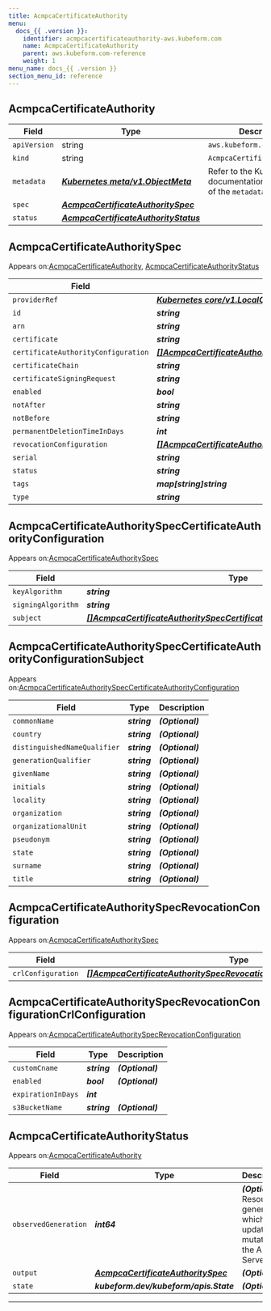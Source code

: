 ```yaml
---
title: AcmpcaCertificateAuthority
menu:
  docs_{{ .version }}:
    identifier: acmpcacertificateauthority-aws.kubeform.com
    name: AcmpcaCertificateAuthority
    parent: aws.kubeform.com-reference
    weight: 1
menu_name: docs_{{ .version }}
section_menu_id: reference
---
```


## AcmpcaCertificateAuthority
| Field | Type | Description |
| ------ | ----- | ----------- |
| `apiVersion` | string | `aws.kubeform.com/v1alpha1` |
|    `kind` | string | `AcmpcaCertificateAuthority` |
| `metadata` | ***[Kubernetes meta/v1.ObjectMeta](https://kubernetes.io/docs/reference/generated/kubernetes-api/v1.13/#objectmeta-v1-meta)***|Refer to the Kubernetes API documentation for the fields of the `metadata` field.|
| `spec` | ***[AcmpcaCertificateAuthoritySpec](#acmpcacertificateauthorityspec)***||
| `status` | ***[AcmpcaCertificateAuthorityStatus](#acmpcacertificateauthoritystatus)***||
## AcmpcaCertificateAuthoritySpec

Appears on:[AcmpcaCertificateAuthority](#acmpcacertificateauthority), [AcmpcaCertificateAuthorityStatus](#acmpcacertificateauthoritystatus)

| Field | Type | Description |
| ------ | ----- | ----------- |
| `providerRef` | ***[Kubernetes core/v1.LocalObjectReference](https://kubernetes.io/docs/reference/generated/kubernetes-api/v1.13/#localobjectreference-v1-core)***||
| `id` | ***string***||
| `arn` | ***string***| ***(Optional)*** |
| `certificate` | ***string***| ***(Optional)*** |
| `certificateAuthorityConfiguration` | ***[[]AcmpcaCertificateAuthoritySpecCertificateAuthorityConfiguration](#acmpcacertificateauthorityspeccertificateauthorityconfiguration)***||
| `certificateChain` | ***string***| ***(Optional)*** |
| `certificateSigningRequest` | ***string***| ***(Optional)*** |
| `enabled` | ***bool***| ***(Optional)*** |
| `notAfter` | ***string***| ***(Optional)*** |
| `notBefore` | ***string***| ***(Optional)*** |
| `permanentDeletionTimeInDays` | ***int***| ***(Optional)*** |
| `revocationConfiguration` | ***[[]AcmpcaCertificateAuthoritySpecRevocationConfiguration](#acmpcacertificateauthorityspecrevocationconfiguration)***| ***(Optional)*** |
| `serial` | ***string***| ***(Optional)*** |
| `status` | ***string***| ***(Optional)*** |
| `tags` | ***map[string]string***| ***(Optional)*** |
| `type` | ***string***| ***(Optional)*** |
## AcmpcaCertificateAuthoritySpecCertificateAuthorityConfiguration

Appears on:[AcmpcaCertificateAuthoritySpec](#acmpcacertificateauthorityspec)

| Field | Type | Description |
| ------ | ----- | ----------- |
| `keyAlgorithm` | ***string***||
| `signingAlgorithm` | ***string***||
| `subject` | ***[[]AcmpcaCertificateAuthoritySpecCertificateAuthorityConfigurationSubject](#acmpcacertificateauthorityspeccertificateauthorityconfigurationsubject)***||
## AcmpcaCertificateAuthoritySpecCertificateAuthorityConfigurationSubject

Appears on:[AcmpcaCertificateAuthoritySpecCertificateAuthorityConfiguration](#acmpcacertificateauthorityspeccertificateauthorityconfiguration)

| Field | Type | Description |
| ------ | ----- | ----------- |
| `commonName` | ***string***| ***(Optional)*** |
| `country` | ***string***| ***(Optional)*** |
| `distinguishedNameQualifier` | ***string***| ***(Optional)*** |
| `generationQualifier` | ***string***| ***(Optional)*** |
| `givenName` | ***string***| ***(Optional)*** |
| `initials` | ***string***| ***(Optional)*** |
| `locality` | ***string***| ***(Optional)*** |
| `organization` | ***string***| ***(Optional)*** |
| `organizationalUnit` | ***string***| ***(Optional)*** |
| `pseudonym` | ***string***| ***(Optional)*** |
| `state` | ***string***| ***(Optional)*** |
| `surname` | ***string***| ***(Optional)*** |
| `title` | ***string***| ***(Optional)*** |
## AcmpcaCertificateAuthoritySpecRevocationConfiguration

Appears on:[AcmpcaCertificateAuthoritySpec](#acmpcacertificateauthorityspec)

| Field | Type | Description |
| ------ | ----- | ----------- |
| `crlConfiguration` | ***[[]AcmpcaCertificateAuthoritySpecRevocationConfigurationCrlConfiguration](#acmpcacertificateauthorityspecrevocationconfigurationcrlconfiguration)***| ***(Optional)*** |
## AcmpcaCertificateAuthoritySpecRevocationConfigurationCrlConfiguration

Appears on:[AcmpcaCertificateAuthoritySpecRevocationConfiguration](#acmpcacertificateauthorityspecrevocationconfiguration)

| Field | Type | Description |
| ------ | ----- | ----------- |
| `customCname` | ***string***| ***(Optional)*** |
| `enabled` | ***bool***| ***(Optional)*** |
| `expirationInDays` | ***int***||
| `s3BucketName` | ***string***| ***(Optional)*** |
## AcmpcaCertificateAuthorityStatus

Appears on:[AcmpcaCertificateAuthority](#acmpcacertificateauthority)

| Field | Type | Description |
| ------ | ----- | ----------- |
| `observedGeneration` | ***int64***| ***(Optional)*** Resource generation, which is updated on mutation by the API Server.|
| `output` | ***[AcmpcaCertificateAuthoritySpec](#acmpcacertificateauthorityspec)***| ***(Optional)*** |
| `state` | ***kubeform.dev/kubeform/apis.State***| ***(Optional)*** |
---
